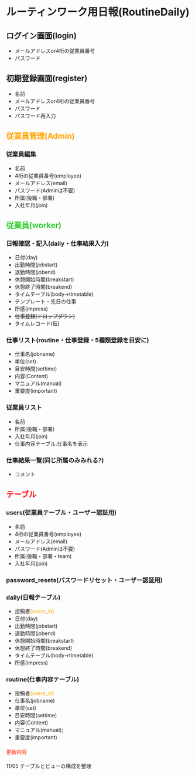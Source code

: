 # ルーティンワーク用日報(RoutineDaily)

## ログイン画面(login)
- メールアドレスor4桁の従業員番号
- パスワード

## 初期登録画面(register)

- 名前
- メールアドレスor4桁の従業員番号
- パスワード
- パスワード再入力


## <font color="Orange">従業員管理(Admin)</font>
### 従業員編集
- 名前
- 4桁の従業員番号(employee)
- メールアドレス(email)
- パスワード(Adminは不要)
- 所属(役職・部署)
- 入社年月(join)

## <font color="LimeGreen">従業員(worker)</font>

### 日報確認・記入(daily・仕事結果入力)
- 日付(day)
- 出勤時間(jobstart)
- 退勤時間(jobend)
- 休憩開始時間(breakstart)
- 休憩終了時間(breakend)
- タイムテーブル(body→timetable)
- テンプレート・先日の仕事
- 所感(impress)
- ~~仕事登録(ドロップダウン)~~
- タイムレコード(仮)


### 仕事リスト(routine・仕事登録・5種類登録を目安に)
- 仕事名(jobname)
- 単位(set)
- 目安時間(settime)
- 内容(Content)
- マニュアル(manual)
- 重要度(important)

### 従業員リスト
- 名前
- 所属(役職・部署)
- 入社年月(join)
- 仕事内容テーブル.仕事名を表示

### 仕事結果一覧(同じ所属のみみれる?)
- コメント

## <font color="red">テーブル</font>
### users(従業員テーブル・ユーザー認証用)
- 名前
- 4桁の従業員番号(employee)
- メールアドレス(email)
- パスワード(Adminは不要)
- 所属(役職・部署・team)
- 入社年月(join)

### password_resets(パスワードリセット・ユーザー認証用)

### daily(日報テーブル)

- 投稿者<font color="Orange">(users_id)</font>
- 日付(day)
- 出勤時間(jobstart)
- 退勤時間(jobend)
- 休憩開始時間(breakstart)
- 休憩終了時間(breakend)
- タイムテーブル(body→timetable)
- 所感(impress)

### routine(仕事内容テーブル)

- 投稿者<font color="Orange">(users_id)</font>
- 仕事名(jobname)
- 単位(set)
- 目安時間(settime)
- 内容(Content)
- マニュアル(manual);
- 重要度(important)


#### <font color="tomato">更新内容</font>
11/05 テーブルとビューの構成を整理

